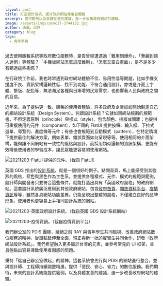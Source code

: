 ```yaml
---
layout: post
title: 打造設計系統，提升政府網站使用者體驗
excerpt: 提供範例以及具體友善的建議，進一步改善政府網站的體驗。
image: /assets/imgs/pencil-3744152.jpg
author: 唐鳳、周詳
category: blog
tags:
  - 青年參與
---
```


過去使用繳稅系統等政府數位服務時，是否曾經遭遇過「難用到爆炸」、「華麗到讓人迷惘」等體驗？「手機版網站怎麼這麼難用」、「怎麼又空白畫面」，是不是多少有聽過這些抱怨？

在行政院工作前，我也時常遇到政府網站體驗不佳、易用性低等問題，比如手機支援度不良、資訊架構邏輯性低、找不到功能、不符合通用設計，亦或是介面上字體、排版、配色等，無法滿足各種與日漸增的民眾需求，也影響著人民與政府之間的互信。

近年來，為了提供更一致、順暢的使用者體驗，許多政府及企業紛紛開始制定自己的網站設計系統（Design System）。何謂設計系統？它就如同網站規劃的規範書，不但定義原則（principle）與樣式（style），包含顏色、排版或間距；也提供可重複使用的元件（component），如下圖的 FlatUI 提供按鈕、輸入框、下拉式選單、導覽列、進度條等元件；有些也會規範到互動模式（pattern），在特定情境下提供最佳的解決方案，例如表單、錯誤頁面如何呈現等等。使用相同的介面架構，能夠讓不同網站有一致性的風格與設計，而採用類似邏輯的資訊架構，更能有效降低使用者的學習成本，讓民眾能更容易的使用網站。

![20211203-FlatUI 提供的元件。（截自 FlatUI）](https://image.cache.storm.mg/styles/smg-800xauto-er/s3/media/image/2021/12/03/20211203-045557_U20101_M730487_78ab.PNG?itok=ERFsxWE6 "20211203-FlatUI 提供的元件。（截自 FlatUI）")

英國 GDS 推出的[設計系統](https://design-system.service.gov.uk/)，就是一個很好的例子。點開首頁，馬上能感受到其強烈的風格，藍色與黑色作為主色系，並提供各種樣式、元件、模式的規範與範例，設計師與開發者只要符合這些條件，就能打造出具有「英國政府風格」的政府網站。這套設計系統廣泛應用到其他政府網站，包含[政府首頁](https://www.gov.uk/)、[開放資料平台](https://data.gov.uk/)、[疫情資訊](https://coronavirus.data.gov.uk/)等等，雖然各具網站功能差異，仍能呈現出整體的風格，不僅建立良好的品牌形象，使用者也更容易上手相同設計系統的網站。

![20211203-英國政府設計系統。（截自英國 GDS 設計系統網站）](https://image.cache.storm.mg/styles/smg-800xauto-er/s3/media/image/2021/12/03/20211203-045557_U20101_M730489_f8ef.PNG?itok=VT2ldO52 "20211203-英國政府設計系統。（截自英國 GDS 設計系統網站）")

![20211203-疫情資訊。（截自疫情資訊平台）](https://image.cache.storm.mg/styles/smg-800xauto-er/s3/media/image/2021/12/03/20211203-045557_U20101_M730488_5023.PNG?itok=r64p18ij "20211203-疫情資訊。（截自疫情資訊平台）")

我們辦公室的 PDIS 團隊，延續之前 RAY 與青年學生共同檢視、改善政府網站數位服務的精神，從單點延伸至全面，現正與新一批的實習生共同合作，研發「政府網站設計系統」。我們希望融入更多屬於台灣的元素，並參考常見的 UI 框架，並且盤點出容易導致使用者困惑的問題。

秉持「從自己辦公室做起」的精神，這套系統會先行與 PDIS 的網站進行整合，並與設計師、工程師持續調整精進，提供「便民、安心、省力」的數位服務。我們期待，未來的設計系統能提供範例，以及具體友善的建議，進一步改善政府網站的體驗。
